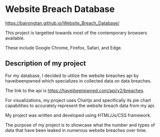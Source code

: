 # Website Breach Database

https://bairongtan.github.io/Website_Breach_Database/

This project is targetted towards most of the contemporary browsers available. 

These include Google Chrome, Firefox, Safari, and Edge. 

## Description of my project

For my database, I decided to utilize the website breaches api by 
haveibeenpwned which specializes in collected data on data breaches. 

The link to the api is https://haveibeenpwned.com/api/v2/breaches.

For visualizations, my project uses Chartjs and specifically its pie chart capabilities to
accurately represent the website breach data from my api.

My project was written and developed using HTML/Js/CSS framework.

The purpose of my project is to showcase what the number and types of data that 
have been leaked in numerous website breaches over time. 
